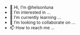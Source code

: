 - 👋 Hi, I’m @helsonluna
- 👀 I’m interested in ...
- 🌱 I’m currently learning ...
- 💞️ I’m looking to collaborate on ...
- 📫 How to reach me ...

<!---
helsonluna/helsonluna is a ✨ special ✨ repository because its `README.md` (this file) appears on your GitHub profile.
You can click the Preview link to take a look at your changes.
--->
